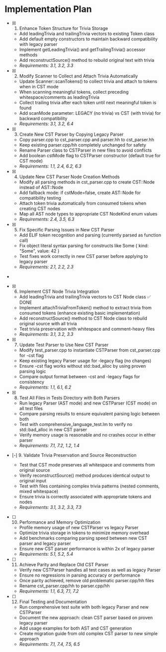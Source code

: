 # Implementation Plan

- [x] 1. Enhance Token Structure for Trivia Storage






  - Add leadingTrivia and trailingTrivia vectors to existing Token class
  - Add default empty constructors to maintain backward compatibility with legacy parser
  - Implement getLeadingTrivia() and getTrailingTrivia() accessor methods
  - Add reconstructSource() method to rebuild original text with trivia
  - _Requirements: 3.1, 3.2, 3.3_

- [x] 2. Modify Scanner to Collect and Attach Trivia Automatically






  - Update Scanner::scanTokens() to collect trivia and attach to tokens when in CST mode
  - When scanning meaningful tokens, collect preceding whitespace/comments as leadingTrivia
  - Collect trailing trivia after each token until next meaningful token is found
  - Add scanMode parameter: LEGACY (no trivia) vs CST (with trivia) for backward compatibility
  - _Requirements: 3.1, 3.2, 6.4_

- [x] 3. Create New CST Parser by Copying Legacy Parser










  - Copy parser.cpp to cst_parser.cpp and parser.hh to cst_parser.hh
  - Keep existing parser.cpp/hh completely unchanged for safety
  - Rename Parser class to CSTParser in new files to avoid conflicts
  - Add boolean cstMode flag to CSTParser constructor (default true for CST mode)
  - _Requirements: 1.1, 2.4, 6.2, 6.3_

- [x] 4. Update New CST Parser Node Creation Methods






  - Modify all parsing methods in cst_parser.cpp to create CST::Node instead of AST::Node
  - Add fallback mode: if cstMode=false, create AST::Node for compatibility testing
  - Attach token trivia automatically from consumed tokens when creating CST nodes
  - Map all AST node types to appropriate CST NodeKind enum values
  - _Requirements: 2.4, 3.5, 6.3_

- [x] 5. Fix Specific Parsing Issues in New CST Parser





  - Add ELIF token recognition and parsing (currently parsed as function call)
  - Fix object literal syntax parsing for constructs like Some { kind: "Some", value: 42 }
  - Test fixes work correctly in new CST parser before applying to legacy parser
  - _Requirements: 2.1, 2.2, 2.3_
-

- [x] 6. Implement CST Node Trivia Integration


  - Add leadingTrivia and trailingTrivia vectors to CST Node class ✅ DONE
  - Implement attachTriviaFromToken() method to extract trivia from consumed tokens (enhance existing basic implementation)
  - Add reconstructSource() method to CST Node class to rebuild original source with all trivia
  - Test trivia preservation with whitespace and comment-heavy files
  - _Requirements: 3.1, 3.2, 3.3_

- [x] 7. Update Test Parser to Use New CST Parser






  - Modify test_parser.cpp to instantiate CSTParser from cst_parser.cpp for -cst flag
  - Keep existing legacy Parser usage for -legacy flag (no changes)
  - Ensure -cst flag works without std::bad_alloc by using proven parsing logic
  - Compare output format between -cst and -legacy flags for consistency
  - _Requirements: 1.1, 6.1, 6.2_

- [x] 8. Test All Files in Tests Directory with Both Parsers





  - Run legacy Parser (AST mode) and new CSTParser (CST mode) on all test files
  - Compare parsing results to ensure equivalent parsing logic between both
  - Test with comprehensive_language_test.lm to verify no std::bad_alloc in new CST parser
  - Verify memory usage is reasonable and no crashes occur in either parser
  - _Requirements: 7.1, 7.2, 1.2, 1.4_

- [-] 9. Validate Trivia Preservation and Source Reconstruction



  - Test that CST mode preserves all whitespace and comments from original source
  - Verify reconstructSource() method produces identical output to original input
  - Test with files containing complex trivia patterns (nested comments, mixed whitespace)
  - Ensure trivia is correctly associated with appropriate tokens and nodes
  - _Requirements: 3.1, 3.2, 3.3, 7.3_

- [ ] 10. Performance and Memory Optimization
  - Profile memory usage of new CSTParser vs legacy Parser
  - Optimize trivia storage in tokens to minimize memory overhead
  - Add benchmarks comparing parsing speed between new CST parser and legacy parser
  - Ensure new CST parser performance is within 2x of legacy parser
  - _Requirements: 5.1, 5.2, 5.4_

- [ ] 11. Achieve Parity and Replace Old CST Parser
  - Verify new CSTParser handles all test cases as well as legacy Parser
  - Ensure no regressions in parsing accuracy or performance
  - Once parity achieved, remove old problematic parser.cpp/hh files
  - Rename cst_parser.cpp/hh to parser.cpp/hh
  - _Requirements: 1.1, 6.3, 7.1, 7.2_

- [ ] 12. Final Testing and Documentation
  - Run comprehensive test suite with both legacy Parser and new CSTParser
  - Document the new approach: clean CST parser based on proven legacy parser
  - Add usage examples for both AST and CST generation
  - Create migration guide from old complex CST parser to new simple approach
  - _Requirements: 7.1, 7.4, 7.5, 6.5_